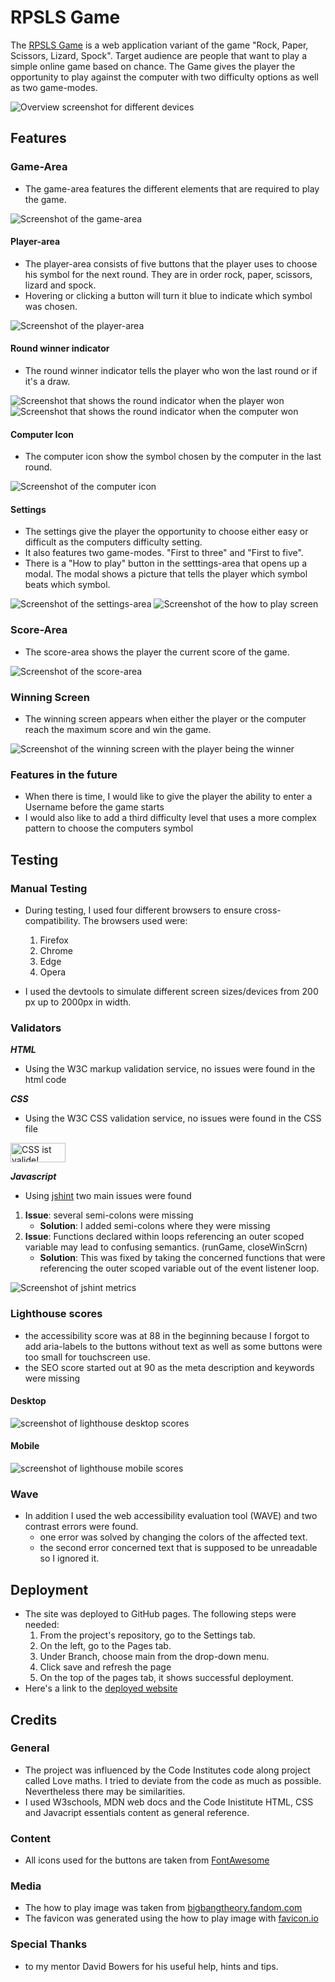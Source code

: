 # RPSLS Game

The [RPSLS Game](https://goldziege.github.io/rps-game/) is a web application variant of the game "Rock, Paper, Scissors, Lizard, Spock". Target audience are people that want to play a simple online game based on chance. The Game gives the player the opportunity to play against the computer with two difficulty options as well as two game-modes.

![Overview screenshot for different devices](docs/responsive1.png)

## Features

### Game-Area
- The game-area features the different elements that are required to play the game.

![Screenshot of the game-area](docs/game-area.png)

#### Player-area
- The player-area consists of five buttons that the player uses to choose his symbol for the next round. They are in order rock, paper, scissors, lizard and spock.
- Hovering or clicking a button will turn it blue to indicate which symbol was chosen.

![Screenshot of the player-area](docs/player-area.png)

#### Round winner indicator
- The round winner indicator tells the player who won the last round or if it's a draw.

![Screenshot that shows the round indicator when the player won](docs/player-win.png)
![Screenshot that shows the round indicator when the computer won](docs/computer-win.png)

#### Computer Icon
- The computer icon show the symbol chosen by the computer in the last round.

![Screenshot of the computer icon](docs/computer-icon.png)

#### Settings
- The settings give the player the opportunity to choose either easy or difficult as the computers difficulty setting.
- It also features two game-modes. "First to three" and "First to five".
- There is a "How to play" button in the setttings-area that opens up a modal. The modal shows a picture that tells the player which symbol beats which symbol.

![Screenshot of the settings-area](docs/settings.png)
![Screenshot of the how to play screen](docs/how-to-play.png)

### Score-Area
- The score-area shows the player the current score of the game.

![Screenshot of the score-area](docs/score-area.png)

### Winning Screen
- The winning screen appears when either the player or the computer reach the maximum score and win the game.

![Screenshot of the winning screen with the player being the winner](docs/win-screen.png)

### Features in the future
- When there is time, I would like to give the player the ability to enter a Username before the game starts
- I would also like to add a third difficulty level that uses a more complex pattern to choose the computers symbol

## Testing

### Manual Testing
- During testing, I used four different browsers to ensure cross-compatibility. The browsers used were:
    1. Firefox
    2. Chrome
    3. Edge
    4. Opera

- I used the devtools to simulate different screen sizes/devices from 200 px up to 2000px in width.

### Validators

***HTML***

- Using the W3C markup validation service, no issues were found in the html code

***CSS***

- Using the W3C CSS validation service, no issues were found in the CSS file

<p>
    <a href="https://jigsaw.w3.org/css-validator/check/referer">
        <img style="border:0;width:88px;height:31px"
            src="https://jigsaw.w3.org/css-validator/images/vcss"
            alt="CSS ist valide!" />
    </a>
</p>

***Javascript***

- Using [jshint](https://jshint.com) two main issues were found
1. **Issue**: several semi-colons were missing
    - **Solution**: I added semi-colons where they were missing
2. **Issue**: Functions declared within loops referencing an outer scoped variable may lead to confusing semantics. (runGame, closeWinScrn)
    - **Solution**: This was fixed by taking the concerned functions that were referencing the outer scoped variable out of the event listener loop.

![Screenshot of jshint metrics](docs/jshint-rpsls.png)

### Lighthouse scores

- the accessibility score was at 88 in the beginning because I forgot to add aria-labels to the buttons without text as well as some buttons were too small for touchscreen use.
- the SEO score started out at 90 as the meta description and keywords were missing

#### Desktop

![screenshot of lighthouse desktop scores](docs/lighthouse-rpsls-desktop.png)

#### Mobile

![screenshot of lighthouse mobile scores](docs/lighthouse-rpsls-mobile.png)

### Wave
- In addition I used the web accessibility evaluation tool (WAVE) and two contrast errors were found.
    - one error was solved by changing the colors of the affected text.
    - the second error concerned text that is supposed to be unreadable so I ignored it.

## Deployment
- The site was deployed to GitHub pages. The following steps were needed:
    1. From the project's repository, go to the Settings tab.
    2. On the left, go to the Pages tab.
    3. Under Branch, choose main from the drop-down menu.
    4. Click save and refresh the page
    5. On the top of the pages tab, it shows successful deployment.
- Here's a link to the [deployed website](https://goldziege.github.io/rps-game/)

## Credits

### General
- The project was influenced by the Code Institutes code along project called Love maths. I tried to deviate from the code as much as possible. Nevertheless there may be similarities.
- I used W3schools, MDN web docs and the Code Inistitute HTML, CSS and Javacript essentials content as general reference.

### Content
- All icons used for the buttons are taken from [FontAwesome](https://fontawesome.com/)

### Media
- The how to play image was taken from [bigbangtheory.fandom.com](https://bigbangtheory.fandom.com/wiki/Rock,_Paper,_Scissors,_Lizard,_Spock)
- The favicon was generated using the how to play image with [favicon.io](https://favicon.io/favicon-converter/)

### Special Thanks
- to my mentor David Bowers for his useful help, hints and tips.